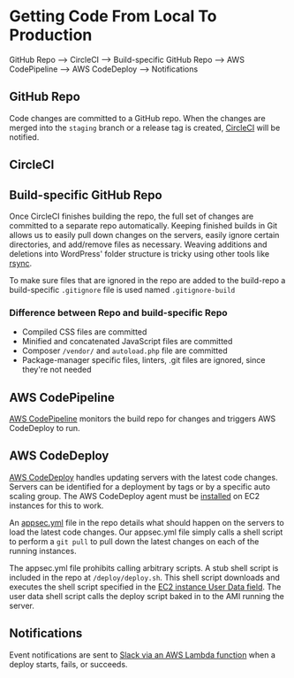 # Getting Code From Local To Production

GitHub Repo --> CircleCI --> Build-specific GitHub Repo --> AWS CodePipeline --> AWS CodeDeploy --> Notifications

## GitHub Repo
Code changes are committed to a GitHub repo. When the changes are merged into the `staging` branch or a release tag is created, [CircleCI](../circleci/README.md) will be notified.

## CircleCI

## Build-specific GitHub Repo
Once CircleCI finishes building the repo, the full set of changes are committed to a separate repo automatically. Keeping finished builds in Git allows us to easily pull down changes on the servers, easily ignore certain directories, and add/remove files as necessary. Weaving additions and deletions into WordPress' folder structure is tricky using other tools like [rsync](https://en.wikipedia.org/wiki/Rsync).

To make sure files that are ignored in the repo are added to the build-repo a build-specific `.gitignore` file is used named `.gitignore-build`

### Difference between Repo and build-specific Repo
 - Compiled CSS files are committed
 - Minified and concatenated JavaScript files are committed
 - Composer `/vendor/` and `autoload.php` file are committed
 - Package-manager specific files, linters, .git files are ignored, since they're not needed


## AWS CodePipeline
[AWS CodePipeline](https://console.aws.amazon.com/codepipeline/home?region=us-east-1#/dashboard) monitors the build repo for changes and triggers AWS CodeDeploy to run. 

## AWS CodeDeploy
[AWS CodeDeploy](https://console.aws.amazon.com/codedeploy/home?region=us-east-1#/applications) handles updating servers with the latest code changes. Servers can be identified for a deployment by tags or by a specific auto scaling group. The AWS CodeDeploy agent must be [installed](http://docs.aws.amazon.com/codedeploy/latest/userguide/how-to-set-up-new-instance.html) on EC2 instances for this to work.

An [appsec.yml](http://docs.aws.amazon.com/codedeploy/latest/userguide/app-spec-ref.html) file in the repo details what should happen on the servers to load the latest code changes. Our appsec.yml file simply calls a shell script to perform a `git pull` to pull down the latest changes on each of the running instances.

The appsec.yml file prohibits calling arbitrary scripts. A stub shell script is included in the repo at `/deploy/deploy.sh`. This shell script downloads and executes the shell script specified in the [EC2 instance User Data field](http://docs.aws.amazon.com/AWSEC2/latest/UserGuide/user-data.html). The user data shell script calls the deploy script baked in to the AMI running the server.

## Notifications

Event notifications are sent to [Slack via an AWS Lambda function](https://medium.com/cohealo-engineering/how-set-up-a-slack-channel-to-be-an-aws-sns-subscriber-63b4d57ad3ea) when a deploy starts, fails, or succeeds. 

